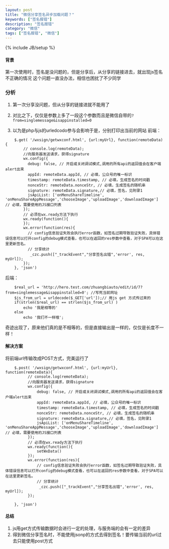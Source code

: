 ```yaml
---
layout: post
title: "微信分享签名异步加载问题？"
keywords: ["签名报错"]
description: "签名报错"
category: "微信"
tags: ["签名报错", "微信"]
---
```

{% include JB/setup %}


#### 背景

第一次使用时，签名是没问题的，但是分享后，从分享的链接进去，就出现js签名不正确的情况
这个问题一直没办法，相信也困扰了不少同学


### 分析

1. 第一次分享没问题，但从分享的链接进就不能用了

2. 对比之下，仅仅是参数上多了一段这个参数而且是微信自带的`?from=singlemessage&isappinstalled=0`

3. 以为是php与js的urledcodo参与会影响于是，分别打印出当前的网站
前端：
```
	$.get( '/wxsign/getwxconf.html', {url:myUrl}, function(remoteData){
		// console.log(remoteData);
		//向服务器发送请求，获得signature
		wx.config({
		  debug: false, // 开启或关闭调试模式,调用的所有api的返回值会在客户端alert出来
		  appId: remoteData.appId, // 必填，公众号的唯一标识
		  timestamp: remoteData.timestamp, // 必填，生成签名的时间戳
		  nonceStr: remoteData.nonceStr, // 必填，生成签名的随机串
		  signature: remoteData.signature,// 必填，签名，见附录1
		  jsApiList: ['onMenuShareTimeline', 'onMenuShareAppMessage','chooseImage','uploadImage','downloadImage'] // 必填，需要使用的JS接口列表
		});
		// 必须在wx.ready方法下执行
		wx.ready(function(){
		});
		wx.error(function(res){
		  // config信息验证失败会执行error函数，如签名过期导致验证失败，具体错误信息可以打开config的debug模式查看，也可以在返回的res参数中查看，对于SPA可以在这里更新签名。
		  // 分享统计
		   _czc.push(["_trackEvent","分享签名出错",'error', res, myUrl]);
		});
	}, 'json')
```

后端：
```
	$real_url = 'http://hero.test.com/zhuangbiauto/edit/id/7?from=singlemessage&isappinstalled=0'; //写死当前网址
	$js_from_url = urldecode($_GET['url']);// 用js get 方式传过来的
	if(strlen($real_url) == strlen($js_from_url) )
		echo '我是相等的'
	else
		echo '我们不一样哦';
```

奇迹出现了，原来他们真的是不相等的，但是直接输出是一样的，仅仅是长度不一样！


#### 解决方案
将前端url传输改成POST方式，完美运行了
```
    $.post( '/wxsign/getwxconf.html', {url:myUrl}, function(remoteData){
          // console.log(remoteData);
          //向服务器发送请求，获得signature
          wx.config({
              debug: false, // 开启或关闭调试模式,调用的所有api的返回值会在客户端alert出来
              appId: remoteData.appId, // 必填，公众号的唯一标识
              timestamp: remoteData.timestamp, // 必填，生成签名的时间戳
              nonceStr: remoteData.nonceStr, // 必填，生成签名的随机串
              signature: remoteData.signature,// 必填，签名，见附录1
              jsApiList: ['onMenuShareTimeline', 'onMenuShareAppMessage','chooseImage','uploadImage','downloadImage'] // 必填，需要使用的JS接口列表
          });
          // 必须在wx.ready方法下执行
          wx.ready(function(){
              setWxData()
          });
          wx.error(function(res){
              // config信息验证失败会执行error函数，如签名过期导致验证失败，具体错误信息可以打开config的debug模式查看，也可以在返回的res参数中查看，对于SPA可以在这里更新签名。
              // 分享统计
               _czc.push(["_trackEvent","分享签名出错",'error', res, myUrl]);
          });
     
    }, 'json')
```

#### 总结
1. js用get方式传输数据时会进行一定的处理，与服务端的会有一定的差异
2. 得到微信分享签名时，不能使用jsonp的方式去得到签名！要传输当前的url过去只能使用post方式